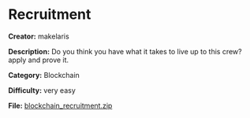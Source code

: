 # Recruitment

**Creator:** makelaris

**Description:** Do you think you have what it takes to live up to this crew? apply and prove it.

**Category:** Blockchain

**Difficulty:** very easy

**File:** [blockchain_recruitment.zip](blockchain_recruitment.zip)

